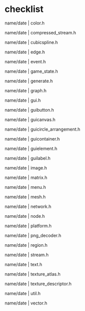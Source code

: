 checklist
=========

name/date | color.h

name/date | compressed_stream.h

name/date | cubicspline.h

name/date | edge.h

name/date | event.h

name/date | game_state.h

name/date | generate.h

name/date | graph.h

name/date | gui.h

name/date | guibutton.h

name/date | guicanvas.h

name/date | guicircle_arrangement.h

name/date | guicontainer.h

name/date | guielement.h

name/date | guilabel.h

name/date | image.h

name/date | matrix.h

name/date | menu.h

name/date | mesh.h

name/date | network.h

name/date | node.h

name/date | platform.h

name/date | png_decoder.h

name/date | region.h

name/date | stream.h

name/date | text.h

name/date | texture_atlas.h

name/date | texture_descriptor.h

name/date | util.h

name/date | vector.h
